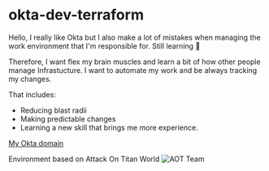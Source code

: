 # okta-dev-terraform

Hello, I really like Okta but I also make a lot of mistakes when managing the work environment that I'm responsible for. Still learning 🥲

Therefore, I want flex my brain muscles and learn a bit of how other people manage Infrastucture. I want to automate my work and be always tracking my changes.

That includes:
- Reducing blast radii
- Making predictable changes 
- Learning a new skill that brings me more experience. 

[My Okta domain](https://dev-83329188-admin.okta.com/)

Environment based on Attack On Titan World
![AOT Team]([https://media.giphy.com/media/vFKqnCdLPNOKc/giphy.gif](https://gifdb.com/gif/aot-elite-squad-1b3vop3gqnf3adp3.html))
